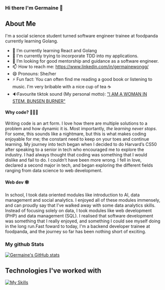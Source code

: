 ### Hi there I'm Germaine 👋

<!--
**germainewongg/germainewongg** is a ✨ _special_ ✨ repository because its `README.md` (this file) appears on your GitHub profile.

Here are some ideas to get you started:

- 🔭 I’m currently working on ...
- 🌱 I’m currently learning ...
- 👯 I’m looking to collaborate on ...
- 🤔 I’m looking for help with ...
- 💬 Ask me about ...
- 📫 How to reach me: ...
- 😄 Pronouns: ...
- ⚡ Fun fact: ...
-->

## About Me
I'm a social science student turned software engineer trainee at foodpanda currently learning Golang. 

- 🌱 I’m currently learning React and Golang
- 🧪 I'm currently trying to incorporate TDD into my applications. 
- 🤔 I’m looking for good mentorship and guidance as a software engineer. 
- 📫 How to reach me: https://www.linkedin.com/in/germainewongg/
- 😄 Pronouns: She/her
- ⚡ Fun fact: You can often find me reading a good book or listening to music. I'm very bribable with a nice cup of tea ☕️
- 🔉Favourite tiktok sound (My personal motto): ["I AM A WOMAN IN STEM. BUNSEN BURNER"](https://youtube.com/shorts/NIemphceX8U?feature=share)

#### Why code? 👩🏻‍💻
Writing code is an art form. I love how there are multiple solutions to a problem and how dynamic it is. Most importantly, *the learning never stops*. For some, this sounds like a nightmare, but this is what makes coding enjoyable for me; the constant need to keep on your toes and continue learning. My journey into tech began when I decided to do Harvard’s CS50 after speaking to a senior in tech who encouraged me to explore the industry. I had always thought that coding was something that I would dislike and fail to do. I couldn’t have been more wrong. I fell in love, declared a second major in tech, and began exploring the different fields ranging from data science to web development.
#### Web dev 🕸
In school, I took data oriented modules like introduction to AI, data management and social analytics. I enjoyed all of these modules immensely, and can proudly say that I’ve walked away with some data analytics skills. Instead of focusing solely on data, I took modules like web development (PHP) and data management (SQL). I realised that software development was something that I really enjoyed, and something I could see myself doing in the long run.Fast foward to today, I'm a backend developer trainee at foodpanda, and the journey so far has been nothing short of exciting. 

### My github Stats
[![Germaine's GitHub stats](https://github-readme-stats.vercel.app/api?username=germainewongg)](https://github.com/germainewongg/github-readme-stats)

## Technologies I've worked with
[![My Skills](https://skillicons.dev/icons?i=go,rails,py,r,html,css,js,react)](https://skillicons.dev)




